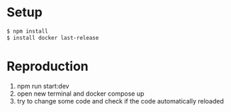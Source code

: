 # Setup
```bash
$ npm install
$ install docker last-release
```
# Reproduction

1) npm run start:dev
2) open new terminal and docker compose up
3) try to change some code and check if the code automatically reloaded 

